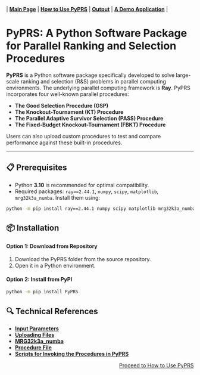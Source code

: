 | [**Main Page**](README.md) | [**How to Use PyPRS**](./docs/How%20to%20Use%20PyPRS.md) | [**Output**](./docs/Output.md) | [**A Demo Application**](./docs/A%20Demo%20Application.md) |


# PyPRS: A Python Software Package for Parallel Ranking and Selection Procedures



**PyPRS** is a Python software package specifically developed to solve large-scale ranking and selection (R&S) problems in parallel computing environments. The underlying parallel computing framework is **Ray**. PyPRS incorporates four well-known parallel procedures: 

- **The Good Selection Procedure (GSP)**
- **The Knockout-Tournament (KT) Procedure**
- **The Parallel Adaptive Survivor Selection (PASS) Procedure**
- **The Fixed-Budget Knockout-Tournament (FBKT) Procedure**

Users can also upload custom procedures to test and compare performance against these built-in procedures.

---
## 📋 Prerequisites
- Python **3.10** is recommended for optimal compatibility.
- Required packages:  `ray==2.44.1`, `numpy`, `scipy`, `matplotlib`, `mrg32k3a_numba`. Install them using:
```bash
python -m pip install ray==2.44.1 numpy scipy matplotlib mrg32k3a_numba
```

## 📦 Installation
#### Option 1: Download from Repository
1. Download the PyPRS folder from the source repository.
2. Open it in a Python environment.
#### Option 2: Install from PyPI
```bash
python -m pip install PyPRS
```
## 🔍 Technical References
- [**Input Parameters**](./docs/Input%20Parameters%20Main.md)
- [**Uploading Files**](./docs/Uploading%20Files%20Main.md)
- [**MRG32k3a_numba**](./docs/MRG32k3a_numba%20Main.md)
- [**Procedure File**](./docs/Procedure%20File%20Main.md)
- [**Scripts for Invoking the Procedures in PyPRS**](./docs/Scripts%20for%20Invoking%20the%20Procedures%20in%20PyPRS%20Main.md)
<p align="right"><a href="./docs/How to Use PyPRS.md"> Proceed to How to Use PyPRS</a></p>
